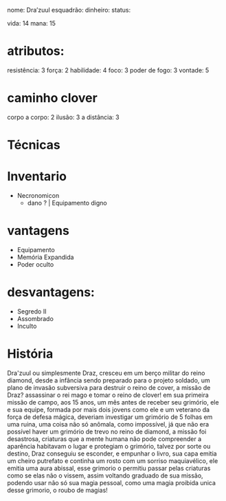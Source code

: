 nome: Dra’zuul
esquadrão:
dinheiro:
status:


vida: 14
mana:  15

# atributos:
resistência: 3
força: 2
habilidade: 4
foco: 3
poder de fogo: 3
vontade: 5

# caminho clover
corpo a corpo: 2
ilusão: 3
a distância: 3
# Técnicas

# Inventario
- Necronomicon
	- dano ? | Equipamento digno
# vantagens
- Equipamento
- Memória Expandida
- Poder oculto

# desvantagens:
- Segredo II
- Assombrado
- Inculto

# História
Dra'zuul ou simplesmente Draz, cresceu em um berço militar do reino diamond, desde a infância sendo preparado para o projeto soldado, um plano de invasão subversiva para destruir o reino de cover, a missão de Draz? assassinar o rei mago e tomar o reino de clover!
em sua primeira missão de campo, aos 15 anos, um mês antes de receber seu grimório, ele e sua equipe, formada por mais dois jovens como ele e um veterano da força de defesa mágica, deveriam investigar um grimório de 5 folhas em uma ruina, uma coisa não só anômala, como impossível, já que não era possível haver um grimório de trevo no reino de diamond, a missão foi desastrosa, criaturas que a mente humana não pode compreender a aparência habitavam o lugar e protegiam o grimório, talvez por sorte ou destino, Draz conseguiu se esconder, e empunhar o livro, sua capa emitia um cheiro putrefato e continha um rosto com um sorriso maquiavélico, ele emitia uma aura abissal, esse grimorio o permitiu passar pelas criaturas como se elas não o vissem, assim voltando graduado de sua missão, podendo usar não só sua magia pessoal, como uma magia proibida unica desse grimorio, o roubo de magias!
